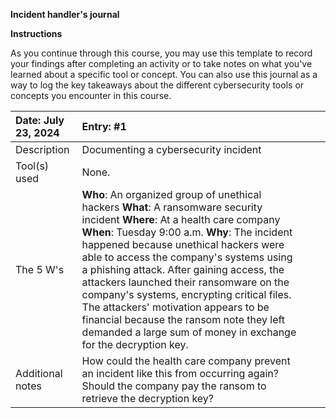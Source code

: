 **Incident handler's journal**

**Instructions**

As you continue through this course, you may use this template to record your findings after completing an activity or to take notes on what you've learned about a specific tool or concept. You can also use this journal as a way to log the key takeaways about the different cybersecurity tools or concepts you encounter in this course.

| Date: July 23, 2024 | Entry: \#1 |  |  |
| :---- | :---- | ----- | ----- |
| Description | Documenting a cybersecurity incident |  |  |
| Tool(s) used | None. |  |  |
| The 5 W's  | **Who**: An organized group of unethical hackers **What**: A ransomware security incident **Where**: At a health care company **When**: Tuesday 9:00 a.m. **Why**: The incident happened because unethical hackers were able to access the company's systems using a phishing attack. After gaining access, the attackers launched their ransomware on the company's systems, encrypting critical files. The attackers' motivation appears to be financial because the ransom note they left demanded a large sum of money in exchange for the decryption key. |  |  |
| Additional notes | How could the health care company prevent an incident like this from occurring again? Should the company pay the ransom to retrieve the decryption key? |  |  |

